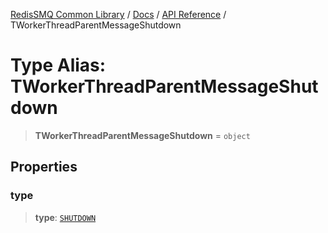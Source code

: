 [RedisSMQ Common Library](../../../README.md) / [Docs](../../README.md) / [API Reference](../README.md) / TWorkerThreadParentMessageShutdown

# Type Alias: TWorkerThreadParentMessageShutdown

> **TWorkerThreadParentMessageShutdown** = `object`

## Properties

### type

> **type**: [`SHUTDOWN`](../enumerations/EWorkerThreadParentMessage.md#shutdown)
